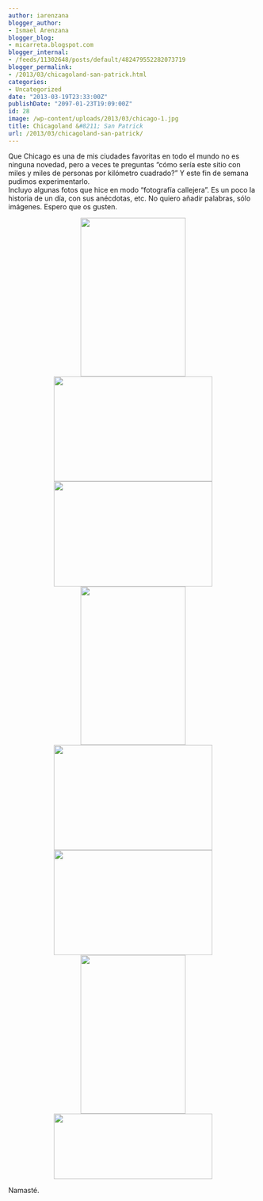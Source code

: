 ```yaml
---
author: iarenzana
blogger_author:
- Ismael Arenzana
blogger_blog:
- micarreta.blogspot.com
blogger_internal:
- /feeds/11302648/posts/default/482479552282073719
blogger_permalink:
- /2013/03/chicagoland-san-patrick.html
categories:
- Uncategorized
date: "2013-03-19T23:33:00Z"
publishDate: "2097-01-23T19:09:00Z"
id: 28
image: /wp-content/uploads/2013/03/chicago-1.jpg
title: Chicagoland &#8211; San Patrick
url: /2013/03/chicagoland-san-patrick/
---
```

Que Chicago es una de mis ciudades favoritas en todo el mundo no es ninguna novedad, pero a veces te preguntas &#8220;cómo sería este sitio con miles y miles de personas por kilómetro cuadrado?&#8221; Y este fin de semana pudimos experimentarlo.  
Incluyo algunas fotos que hice en modo &#8220;fotografía callejera&#8221;. Es un poco la historia de un día, con sus anécdotas, etc. No quiero añadir palabras, sólo imágenes. Espero que os gusten.

<div style="clear: both; text-align: center;">
  <a href="https://arenzana.org/wp-content/uploads/2013/03/chicago-1.jpg" style="margin-left: 1em; margin-right: 1em;"><img loading="lazy" border="0" height="320" src="https://arenzana.org/wp-content/uploads/2013/03/chicago-1.jpg" width="212" /></a>
</div>



<div style="clear: both; text-align: center;">
  <a href="https://arenzana.org/wp-content/uploads/2013/03/chicago-4.jpg" style="margin-left: 1em; margin-right: 1em;"><img loading="lazy" border="0" height="212" src="https://arenzana.org/wp-content/uploads/2013/03/chicago-4.jpg" width="320" /></a>
</div>



<div style="clear: both; text-align: center;">
  <a href="https://arenzana.org/wp-content/uploads/2013/03/chicago-2.jpg" style="margin-left: 1em; margin-right: 1em;"><img loading="lazy" border="0" height="212" src="https://arenzana.org/wp-content/uploads/2013/03/chicago-2.jpg" width="320" /></a>
</div>



<div style="clear: both; text-align: center;">
  <a href="https://arenzana.org/wp-content/uploads/2013/03/chicago-3.jpg" style="margin-left: 1em; margin-right: 1em;"><img loading="lazy" border="0" height="320" src="https://arenzana.org/wp-content/uploads/2013/03/chicago-3.jpg" width="212" /></a>
</div>



<div style="clear: both; text-align: center;">
  <a href="https://arenzana.org/wp-content/uploads/2013/03/chicago-5.jpg" style="margin-left: 1em; margin-right: 1em;"><img loading="lazy" border="0" height="212" src="https://arenzana.org/wp-content/uploads/2013/03/chicago-5.jpg" width="320" /></a>
</div>



<div style="clear: both; text-align: center;">
  <a href="https://arenzana.org/wp-content/uploads/2013/03/chicago-6.jpg" style="margin-left: 1em; margin-right: 1em;"><img loading="lazy" border="0" height="212" src="https://arenzana.org/wp-content/uploads/2013/03/chicago-6.jpg" width="320" /></a>
</div>

<div style="clear: both; text-align: center;">
  <a href="https://arenzana.org/wp-content/uploads/2013/03/chicago-8.jpg" style="margin-left: 1em; margin-right: 1em;"><img loading="lazy" border="0" height="320" src="https://arenzana.org/wp-content/uploads/2013/03/chicago-8.jpg" width="212" /></a>
</div>



<div style="clear: both; text-align: center;">
  <a href="https://arenzana.org/wp-content/uploads/2013/03/chicago-7.jpg" style="margin-left: 1em; margin-right: 1em;"><img loading="lazy" border="0" height="132" src="https://arenzana.org/wp-content/uploads/2013/03/chicago-7.jpg" width="320" /></a>
</div>

Namasté.
